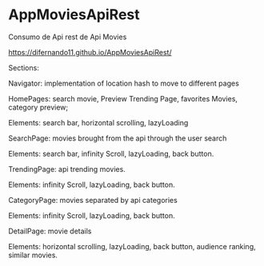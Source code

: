 # AppMoviesApiRest
Consumo de Api rest de Api Movies

https://difernando11.github.io/AppMoviesApiRest/

Sections:

Navigator: implementation of location hash to move to different pages

HomePages: search movie, Preview Trending Page, favorites Movies, category preview;

Elements: search bar, horizontal scrolling, lazyLoading

SearchPage: movies brought from the api through the user search

Elements: search bar, infinity Scroll, lazyLoading, back button.

TrendingPage: api trending movies.

Elements: infinity Scroll, lazyLoading, back button.

CategoryPage: movies separated by api categories

Elements: infinity Scroll, lazyLoading, back button.

DetailPage: movie details

Elements: horizontal scrolling, lazyLoading, back button, audience ranking, similar movies.
